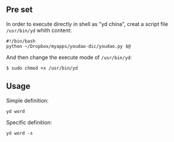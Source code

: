 ## Pre set

In order to execute directly in shell as "yd china", creat a script file `/usr/bin/yd` whith content:

    #!/bin/bash
    python ~/Dropbox/myapps/youdao-dic/youdao.py $@

And then change the execute mode of `/usr/bin/yd`:

    $ sudo chmod +x /usr/bin/yd

## Usage

Simple definition:

    yd word

Specific definition:

    yd word -s
